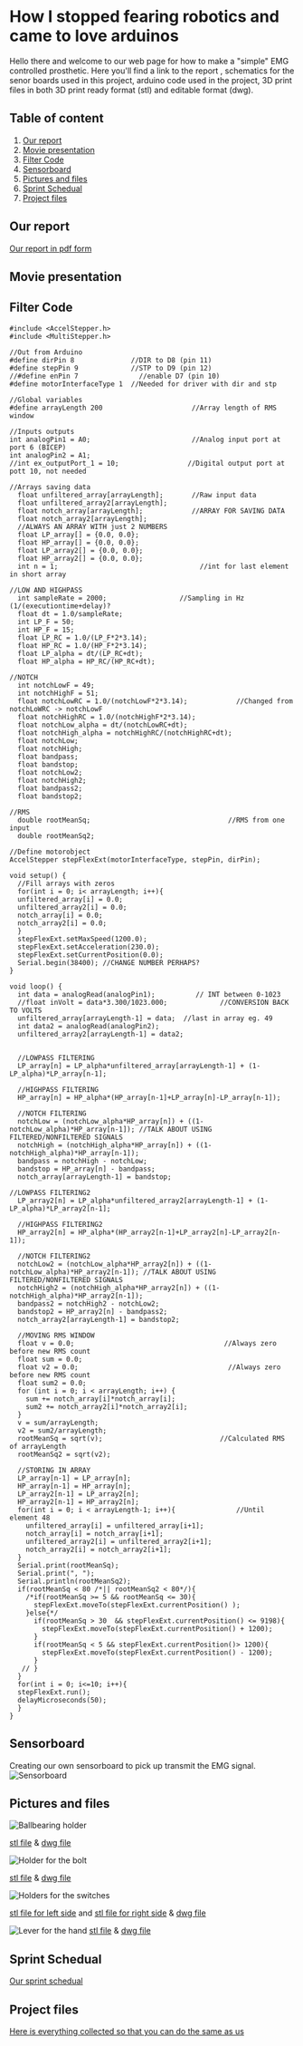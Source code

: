 # How I stopped fearing robotics and came to love arduinos
Hello there and welcome to our web page for how to make a "simple" EMG controlled prosthetic. Here you'll find a link to the report , schematics for the senor boards used in this project, arduino code used in the project, 3D print files in both 3D print ready format (stl) and editable format (dwg).  


## Table of content
1. [Our report](#Our-report)
2. [Movie presentation](Movie-presentation)
3. [Filter Code](#Filter-Code)
4. [Sensorboard](#Sensorboard)
5. [Pictures and files](#Pictures-and-files)
6. [Sprint Schedual](#Sprint-Schedual)
7. [Project files](#Project-files)

## Our report
[Our report in pdf form](https://drive.google.com/open?id=1j3nSrF-EyLMKGl6wnu3RESMNdtdDdsQF)

## Movie presentation


## Filter Code
```terminal
#include <AccelStepper.h>
#include <MultiStepper.h>

//Out from Arduino
#define dirPin 8              //DIR to D8 (pin 11)
#define stepPin 9             //STP to D9 (pin 12)
//#define enPin 7               //enable D7 (pin 10)
#define motorInterfaceType 1  //Needed for driver with dir and stp

//Global variables
#define arrayLength 200                      //Array length of RMS window

//Inputs outputs 
int analogPin1 = A0;                         //Analog input port at port 6 (BICEP)
int analogPin2 = A1; 
//int ex_outputPort_1 = 10;                 //Digital output port at pott 10, not needed

//Arrays saving data
  float unfiltered_array[arrayLength];       //Raw input data
  float unfiltered_array2[arrayLength];
  float notch_array[arrayLength];            //ARRAY FOR SAVING DATA
  float notch_array2[arrayLength];
  //ALWAYS AN ARRAY WITH just 2 NUMBERS
  float LP_array[] = {0.0, 0.0};
  float HP_array[] = {0.0, 0.0};
  float LP_array2[] = {0.0, 0.0};
  float HP_array2[] = {0.0, 0.0};
  int n = 1;                                   //int for last element in short array

//LOW AND HIGHPASS
  int sampleRate = 2000;                  //Sampling in Hz  (1/(executiontime+delay)?
  float dt = 1.0/sampleRate;
  int LP_F = 50;       
  int HP_F = 15;        
  float LP_RC = 1.0/(LP_F*2*3.14);
  float HP_RC = 1.0/(HP_F*2*3.14);
  float LP_alpha = dt/(LP_RC+dt);
  float HP_alpha = HP_RC/(HP_RC+dt);

//NOTCH
  int notchLowF = 49;     
  int notchHighF = 51;  
  float notchLowRC = 1.0/(notchLowF*2*3.14);            //Changed from notchLoWRC -> notchLowF
  float notchHighRC = 1.0/(notchHighF*2*3.14);
  float notchLow_alpha = dt/(notchLowRC+dt);
  float notchHigh_alpha = notchHighRC/(notchHighRC+dt);
  float notchLow; 
  float notchHigh; 
  float bandpass; 
  float bandstop;
  float notchLow2; 
  float notchHigh2; 
  float bandpass2; 
  float bandstop2;

//RMS
  double rootMeanSq;                                  //RMS from one input
  double rootMeanSq2;
  
//Define motorobject
AccelStepper stepFlexExt(motorInterfaceType, stepPin, dirPin);
  
void setup() {
  //Fill arrays with zeros
  for(int i = 0; i< arrayLength; i++){
  unfiltered_array[i] = 0.0;
  unfiltered_array2[i] = 0.0;
  notch_array[i] = 0.0;
  notch_array2[i] = 0.0;
  }
  stepFlexExt.setMaxSpeed(1200.0);
  stepFlexExt.setAcceleration(230.0);
  stepFlexExt.setCurrentPosition(0.0);
  Serial.begin(38400); //CHANGE NUMBER PERHAPS? 
}

void loop() {
  int data = analogRead(analogPin1);          // INT between 0-1023
  //float inVolt = data*3.300/1023.000;             //CONVERSION BACK TO VOLTS
  unfiltered_array[arrayLength-1] = data;  //last in array eg. 49 
  int data2 = analogRead(analogPin2);
  unfiltered_array2[arrayLength-1] = data2;
  

  //LOWPASS FILTERING
  LP_array[n] = LP_alpha*unfiltered_array[arrayLength-1] + (1-LP_alpha)*LP_array[n-1]; 
  
  //HIGHPASS FILTERING
  HP_array[n] = HP_alpha*(HP_array[n-1]+LP_array[n]-LP_array[n-1]);

  //NOTCH FILTERING
  notchLow = (notchLow_alpha*HP_array[n]) + ((1-notchLow_alpha)*HP_array[n-1]); //TALK ABOUT USING FILTERED/NONFILTERED SIGNALS
  notchHigh = (notchHigh_alpha*HP_array[n]) + ((1-notchHigh_alpha)*HP_array[n-1]);
  bandpass = notchHigh - notchLow;
  bandstop = HP_array[n] - bandpass;
  notch_array[arrayLength-1] = bandstop;

//LOWPASS FILTERING2
  LP_array2[n] = LP_alpha*unfiltered_array2[arrayLength-1] + (1-LP_alpha)*LP_array2[n-1]; 
  
  //HIGHPASS FILTERING2
  HP_array2[n] = HP_alpha*(HP_array2[n-1]+LP_array2[n]-LP_array2[n-1]);

  //NOTCH FILTERING2
  notchLow2 = (notchLow_alpha*HP_array2[n]) + ((1-notchLow_alpha)*HP_array2[n-1]); //TALK ABOUT USING FILTERED/NONFILTERED SIGNALS
  notchHigh2 = (notchHigh_alpha*HP_array2[n]) + ((1-notchHigh_alpha)*HP_array2[n-1]);
  bandpass2 = notchHigh2 - notchLow2;
  bandstop2 = HP_array2[n] - bandpass2;
  notch_array2[arrayLength-1] = bandstop2;
  
  //MOVING RMS WINDOW
  float v = 0.0;                                     //Always zero before new RMS count
  float sum = 0.0;
  float v2 = 0.0;                                     //Always zero before new RMS count
  float sum2 = 0.0;
  for (int i = 0; i < arrayLength; i++) {
    sum += notch_array[i]*notch_array[i];
    sum2 += notch_array2[i]*notch_array2[i];
  }
  v = sum/arrayLength;
  v2 = sum2/arrayLength;
  rootMeanSq = sqrt(v);                             //Calculated RMS of arrayLength
  rootMeanSq2 = sqrt(v2);

  //STORING IN ARRAY
  LP_array[n-1] = LP_array[n];
  HP_array[n-1] = HP_array[n];
  LP_array2[n-1] = LP_array2[n];
  HP_array2[n-1] = HP_array2[n];
  for(int i = 0; i < arrayLength-1; i++){               //Until element 48 
    unfiltered_array[i] = unfiltered_array[i+1];
    notch_array[i] = notch_array[i+1];
    unfiltered_array2[i] = unfiltered_array2[i+1];
    notch_array2[i] = notch_array2[i+1];
  }
  Serial.print(rootMeanSq);
  Serial.print(", ");
  Serial.println(rootMeanSq2);
  if(rootMeanSq < 80 /*|| rootMeanSq2 < 80*/){
    /*if(rootMeanSq >= 5 && rootMeanSq <= 30){
      stepFlexExt.moveTo(stepFlexExt.currentPosition() );
    }else{*/
      if(rootMeanSq > 30  && stepFlexExt.currentPosition() <= 9198){
        stepFlexExt.moveTo(stepFlexExt.currentPosition() + 1200);
      }
      if(rootMeanSq < 5 && stepFlexExt.currentPosition()> 1200){
        stepFlexExt.moveTo(stepFlexExt.currentPosition() - 1200);
      }
   // }
  }
  for(int i = 0; i<=10; i++){
  stepFlexExt.run();
  delayMicroseconds(50);
  }
}
```
## Sensorboard
Creating our own sensorboard to pick up transmit the EMG signal.
![Sensorboard](Pictures/SensorBoard.png)

## Pictures and files
![Ballbearing holder](Pictures/Ballbearingholder.png)

[stl file](Projects/Holder_Ball_Bearing_1mm_off/Holder_Ball_Bearing_1mm_off.stl) &
[dwg file](Projects/Holder_Ball_Bearing_1mm_off/Holder_Ball_bearing_1mm_off.dwg)  

![Holder for the bolt](Pictures/Holder%20for%20rail.png)

[stl file](Projects/roller_that_works_like_a_holder/roller_that_works_like_a_holder.stl) &
[dwg file](Projects/roller_that_works_like_a_holder/roller_that_works_like_a_holder.dwg)  

![Holders for the switches](Pictures/box%20for%20switches.png)

[stl file for left side](Projects/sensorholders/sensorholder_left.stl) and 
[stl file for right side](Projects/sensorholders/sensorholder_right.stl) &
[dwg file](Projects/sensorholders/sensorholders.dwg) 

![Lever for the hand](Pictures/hand%20lever.png)
[stl file](Projects/Hand%20part/Hand_part.stl) &
[dwg file](Projects/Hand%20part/Hand%20part.dwg) 

## Sprint Schedual
[Our sprint schedual](https://drive.google.com/open?id=1MaNDce9rP6RRyLRTfPT3aKyGw1Nl4HoCjJTL1nX9wjU)

## Project files
[Here is everything collected so that you can do the same as us](https://drive.google.com/open?id=1bXBbQGF10dLjjT2bCN0wZYgyClIOmIcx)
